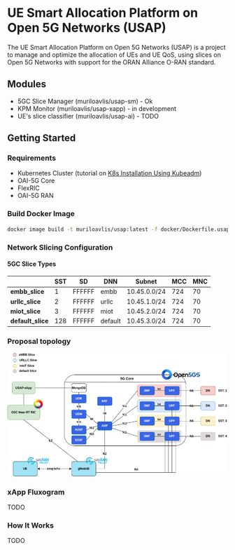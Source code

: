 # UE Smart Allocation Platform on Open 5G Networks (USAP)

The UE Smart Allocation Platform on Open 5G Networks (USAP) is a project to manage and optimize the allocation of UEs and UE QoS, using slices on Open 5G Networks with support for the ORAN Alliance O-RAN standard.

## Modules

- 5GC Slice Manager (muriloavlis/usap-sm) - Ok
- KPM Monitor (muriloavlis/usap-xapp) - in development
- UE's slice classifier (muriloavlis/usap-ai) - TODO

## Getting Started

### Requirements

- Kubernetes Cluster (tutorial on [K8s Installation Using Kubeadm](https://github.com/muriloAvlis/k8s-utils/blob/main/docs/cluster_deploy/kubeadm/install.md))
- OAI-5G Core
- FlexRIC
- OAI-5G RAN

### Build Docker Image

```sh
docker image build -t muriloavlis/usap:latest -f docker/Dockerfile.usap .
```

### Network Slicing Configuration

#### 5GC Slice Types

|                    | **SST** | **SD** | **DNN** | **Subnet**  | **MCC** | **MNC** |
|--------------------|---------|--------|---------|-------------|---------|---------|
| **embb_slice**     | 1       | FFFFFF | embb  | 10.45.0.0/24 |   724   |   70    |
| **urllc_slice**    | 2       | FFFFFF | urllc  | 10.45.1.0/24 |   724   |   70    |
| **miot_slice**     | 3       | FFFFFF | miot  | 10.45.2.0/24 |   724   |   70    |
| **default_slice**  | 128     | FFFFFF | default  | 10.45.3.0/24 |   724   |   70    |

### Proposal topology

![proposal-topology-v1](./assets/images/proposal_topology.png)

### xApp Fluxogram

TODO

### How It Works

TODO